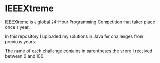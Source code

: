 # IEEEXtreme
[IEEEXtreme](https://ieeextreme.org/) is a global 24-Hour Programming Competition that takes place once a year.

In this repository I uploaded my solutions in Java for challenges from previous years.

The name of each challenge contains in parentheses the score I received between 0 and 100.